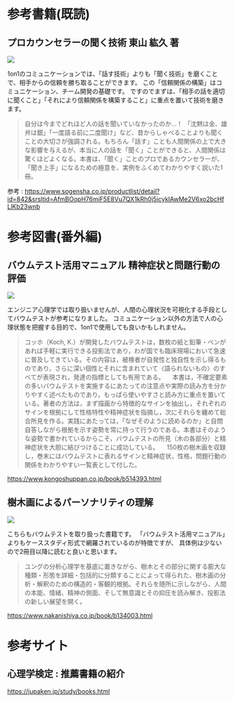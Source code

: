 





# 参考書籍(既読)

## プロカウンセラーの聞く技術 東山 紘久 著

<img src="https://www.sogensha.co.jp/upload/save_image/mb11257m.jpg">

1on1のコミュニケーションでは、「話す技術」よりも「聞く技術」を磨くことで、相手からの信頼を勝ち取ることができます。
この「信頼関係の構築」はコミュニケーション、チーム開発の基礎です。
ですのでまずは、「相手の話を適切に聞くこと」「それにより信頼関係を構築すること」に重点を置いて技術を磨きます。

> 自分は今までどれほど人の話を聞いていなかったのか…！
> 「沈黙は金、雄弁は銀」「一度語る前に二度聞け」など、昔からしゃべることよりも聞くことの大切さが強調される。もちろん「話す」ことも人間関係の上で大きな影響を与えるが、本当に人の話を「聞く」ことができると、人間関係は驚くほどよくなる。本書は、「聞く」ことのプロであるカウンセラーが、「聞き上手」になるための極意を、実例をふくめてわかりやすく説いた1冊。

参考 : https://www.sogensha.co.jp/productlist/detail?id=842&srsltid=AfmBOopH76miF5E8Vu7QX1kRh0j5icyklAwMe2V6xo2bcHfLlKb23wnb


# 参考図書(番外編)

## バウムテスト活用マニュアル 精神症状と問題行動の評価

<img src="https://www.kongoshuppan.co.jp/book/b514393.html">

エンジニア心理学では取り扱いませんが、人間の心理状況を可視化する手段としてバウムテストが参考になりました。
コミュニケーション以外の方法で人の心理状態を把握する目的で、1on1で使用しても良いかもしれません。

> コッホ（Koch, K.）が開発したバウムテストは，数枚の紙と鉛筆・ペンがあれば手軽に実行できる投影法であり，わが国でも臨床現場において急速に普及してきている。その内容は，被検者が自発性と独自性を示し得るものであり，さらに深い個性とそれに含まれていて〈語られないもの〉のすべてが表現され，発達の指標としても有用である。
　本書は，不確定要素の多いバウムテストを実施するにあたっての注意点や実際の読み方を分かりやすく述べたものであり，もっぱら使いやすさと読み方に重点を置いている。著者の方法は，まず描画から特徴的なサインを抽出し，それぞれのサインを根拠にして性格特性や精神症状を指摘し，次にそれらを纏めて総合所見を作る。実践にあたっては，「なぜそのように読めるのか」と自問自答しながら根拠を示す姿勢を常に持って行うのである。本書はそのような姿勢で書かれているからこそ，バウムテストの所見（木の各部分）と精神症状を大胆に結びつけることに成功している。
　150枚の樹木画を収録し，巻末にはバウムテストに表れるサインと精神症状，性格，問題行動の関係をわかりやすい一覧表として付した。

https://www.kongoshuppan.co.jp/book/b514393.html


## 樹木画によるパーソナリティの理解

<img src="https://hondana-image.s3.amazonaws.com/book/image/134003/normal_defc24d5-79ae-452c-bec6-24f7a7d8c817.jpg">

こちらもバウムテストを取り扱った書籍です。
「バウムテスト活用マニュアル」よりもケーススタディ形式で網羅されているのが特徴ですが、
具体例は少ないので2冊目以降に読むと良いと思います。

> ユングの分析心理学を基底に置きながら、樹木とその部分に関する膨大な種類・形態を詳細・包括的に分類することによって得られた、樹木画の分析・解釈のための構造的・客観的根拠。それらを随所に示しながら、人間の本能、情緒、精神の側面、そして無意識とその抑圧を読み解き、投影法の新しい展望を開く。

https://www.nakanishiya.co.jp/book/b134003.html




# 参考サイト


## 心理学検定 : 推薦書籍の紹介

https://jupaken.jp/study/books.html










